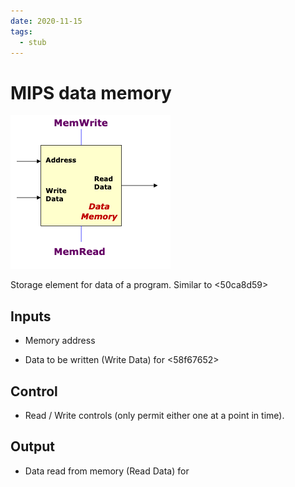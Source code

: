```yaml
---
date: 2020-11-15
tags: 
  - stub
---
```


# MIPS data memory

![](./static/mips-data-memory.png)

Storage element for data of a program. Similar to <50ca8d59> 

## Inputs

- Memory address

- Data to be written (Write Data) for <58f67652> 

## Control

- Read / Write controls (only permit either one at a point in time).

## Output

- Data read from memory (Read Data) for <c3192cca> 
